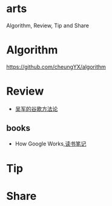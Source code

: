 # arts
Algorithm, Review, Tip and Share

# Algorithm
https://github.com/cheungYX/algorithm

# Review
* [吴军的谷歌方法论](./Review/wujun_google_methods.md)

## books
* How Google Works,[读书笔记](./how_google_works.md)

# Tip


# Share
